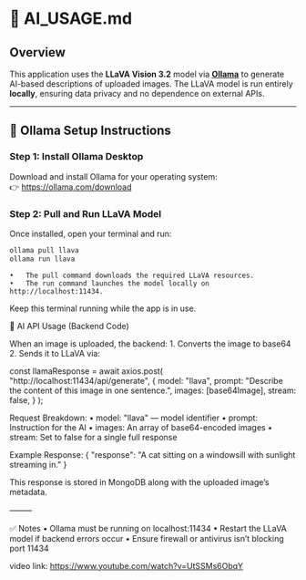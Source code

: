 # 🧠 AI_USAGE.md

## Overview

This application uses the **LLaVA Vision 3.2** model via **[Ollama](https://ollama.com/)** to generate AI-based descriptions of uploaded images. The LLaVA model is run entirely **locally**, ensuring data privacy and no dependence on external APIs.

---

## 🔧 Ollama Setup Instructions

### Step 1: Install Ollama Desktop

Download and install Ollama for your operating system:  
👉 https://ollama.com/download

### Step 2: Pull and Run LLaVA Model

Once installed, open your terminal and run:

```bash
ollama pull llava
ollama run llava
```

    •	The pull command downloads the required LLaVA resources.
    •	The run command launches the model locally on http://localhost:11434.

Keep this terminal running while the app is in use.

🧠 AI API Usage (Backend Code)

When an image is uploaded, the backend: 1. Converts the image to base64 2. Sends it to LLaVA via:

const llamaResponse = await axios.post(
"http://localhost:11434/api/generate",
{
model: "llava",
prompt: "Describe the content of this image in one sentence.",
images: [base64Image],
stream: false,
}
);

Request Breakdown:
• model: "llava" — model identifier
• prompt: Instruction for the AI
• images: An array of base64-encoded images
• stream: Set to false for a single full response

Example Response:
{
"response": "A cat sitting on a windowsill with sunlight streaming in."
}

This response is stored in MongoDB along with the uploaded image’s metadata.

⸻

✅ Notes
• Ollama must be running on localhost:11434
• Restart the LLaVA model if backend errors occur
• Ensure firewall or antivirus isn’t blocking port 11434

video link:
https://www.youtube.com/watch?v=UtSSMs6ObqY
